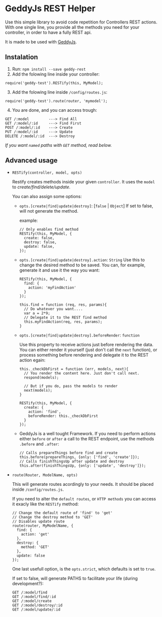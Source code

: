 # GeddyJs REST Helper

Use this simple library to avoid code repetition for Controllers REST actions. With one single line, you provide all the methods you need for your controller, in order to have a fully REST api.

It is made to be used with [GeddyJs](http://geddyjs.org/).

## Instalation

1. Run: `npm install --save geddy-rest`
2. Add the folowing line inside your controller:
   
  ```
  require('geddy-test').RESTify(this, MyModel);
  ```

3. Add the folowing line inside `/config/routes.js`:

  ```
  require('geddy-test').route(router, 'mymodel');
  ```

4. You are done, and you can access trough:
  ```
  GET /:model         ---> Find All
  GET /:model/:id     ---> Find First
  POST /:model/:id    ---> Create
  PUT /:model/:id     ---> Update
  DELETE /:model/:id  ---> Destroy
  ```
  
  _If you want `named` paths with `GET` method, read below._


## Advanced usage

- `RESTify(controller, model, opts)`

  Restify creates methods inside your given `controller`. It uses the `model` to _create/find/delete/update_.
  
  You can also assign some options:
    - `opts.[create|find|update|destroy]`: [`false` | `Object`]
      If set to false, will not generate the method.
      
      example:
      ```
      // Only enables find method
      RESTify(this, MyModel, {
        create: false,
        destroy: false,
        update: false,
      });
      ```
      
    - `opts.[create|find|update|destroy].action`: `String`
      Use this to change the desired method to be saved. You can, for example, generate it and use it the way you want:
      ```
      RESTify(this, MyModel, {
        find: {
          action: 'myFindAction'
        }
      });
      
      this.find = function (req, res, params){
        // Do whatever you want....
        var a = 2*9;
        // Delegate it to the REST find method
        this.myFindAction(req, res, params);
      }
      ```
      
      
    - `opts.[create|find|update|destroy].beforeRender`: `function`
      
      Use this property to receive actions just before rendering the data. You can either render it yourself (just don't call the `next` function), or process something before rendering and delegate it to the REST action egain:
      ```
      this._checkDbFirst = function (err, models, next){
        // You render the content here. Just don't call next.
        respond(models);
        
        // But if you do, pass the models to render
        next(models);
      }
      
      RESTify(this, MyModel, {
        create: {
          action: 'find',
          beforeRender: this._checkDbFirst
        }
      });
      ```
      
    - GeddyJs is a well tought Framework. If you need to perform actions either `before` or `after` a call to the REST endpoint, use the methods `.before` and `.after`:
      ```
      // Calls prepareThings before find and create
      this.before(prepareThings, {only: ['find', 'create']});
      // Calls finishThingsUp after update and destroy
      this.after(finishThingsUp, {only: ['update', 'destroy']});
      ```
      
- `route(Router, ModelName, opts)`
  
  This will generate routes acordingly to your needs. It should be placed inside `/config/routes.js`.

  If you need to alter the `default routes`, or `HTTP methods` you can access it exacly like the `RESTify` method:
  ```
  // Change the default route of 'find' to 'get'
  // Change the destroy method to 'GET'
  // Disables update route
  route(router, MyModelName, {
    find: {
      action: 'get'
    },
    destroy: {
      method: 'GET'
    },
    update: false
  });
  ```
    
  One last usefull option, is the `opts.strict`, which defaults is set to `true`.
  
  If set to false, will generate PATHS to facilitate your life (during development?):
  ```
  GET /:model/find
  GET /:model/find/:id
  GET /:model/create
  GET /:model/destroy/:id
  GET /:model/update/:id
  ```
